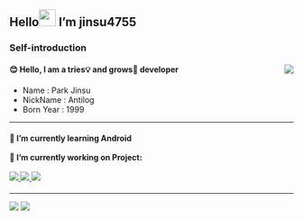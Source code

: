 <h2>Hello<img src="https://raw.githubusercontent.com/MartinHeinz/MartinHeinz/master/wave.gif" width="30px"> I’m jinsu4755 </h2>


### Self-introduction
<h4>
	<span>😊 Hello, I am a tries💡 and grows🌱 developer
	<a href="https://hits.seeyoufarm.com">
		<img align="right" src="https://hits.seeyoufarm.com/api/count/incr/badge.svg?url=https%3A%2F%2Fgithub.com%2Fzzsza"/>
	</a></span>
</h3>

- Name : Park Jinsu
- NickName : Antilog
- Born Year : 1999

<hr>
<h4>
	<span>🌱 I’m currently learning Android</span></br></br>
	<span>🔭 I’m currently working on Project:</span></br></br>
	<a href="https://github.com/placepic/placepic_android">
		<img src="https://github-readme-stats.vercel.app/api/pin/?username=placepic&repo=placepic_android&theme=dracula"/>
	</a>
	<a href="https://github.com/team-nutee/NUTEE-Android">
		<img src="https://github-readme-stats.vercel.app/api/pin/?username=team-nutee&repo=NUTEE-Android&theme=dracula"/>
	</a>
	<a href="https://github.com/nneaning/meaning_Android">
		<img src="https://github-readme-stats.vercel.app/api/pin/?username=nneaning&repo=meaning_Android&theme=dracula"/>
	</a>
	
	
</h4>
<hr>
<div>
	<img src="https://github-readme-stats.vercel.app/api?username=jinsu4755&show_icons=true&count_private=true&theme=dracula"/>
	<img src="https://github-readme-stats.vercel.app/api/top-langs/?username=jinsu4755&show_icons=true&count_private=true&langs_count=3&theme=dracula"/>
</div>


<!--
**jinsu4755/jinsu4755** is a ✨ _special_ ✨ repository because its `README.md` (this file) appears on your GitHub profile.

Here are some ideas to get you started:

- 🔭 I’m currently working on ...
- 🌱 I’m currently learning ...
- 👯 I’m looking to collaborate on ...
- 🤔 I’m looking for help with ...
- 💬 Ask me about ...
- 📫 How to reach me: ...
- 😄 Pronouns: ...
- ⚡ Fun fact: ...
-->
